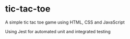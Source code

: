 # tic-tac-toe
A simple tic tac toe game using HTML, CSS and JavaScript

Using Jest for automated unit and integrated testing
